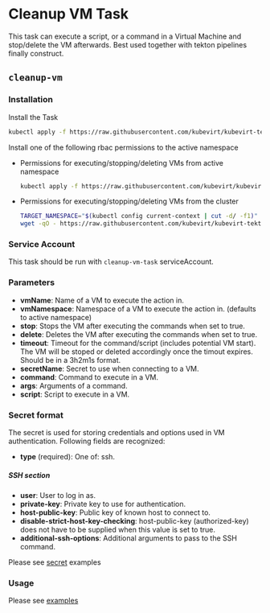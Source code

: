 # Cleanup VM Task

This task can execute a script, or a command in a Virtual Machine and stop/delete 
the VM afterwards. Best used together with tekton pipelines finally construct.

## `cleanup-vm`

### Installation

Install the Task

```bash
kubectl apply -f https://raw.githubusercontent.com/kubevirt/kubevirt-tekton-tasks/main/tasks/cleanup-vm/manifests/cleanup-vm.yaml
```

Install one of the following rbac permissions to the active namespace
  - Permissions for executing/stopping/deleting VMs from active namespace
    ```bash
    kubectl apply -f https://raw.githubusercontent.com/kubevirt/kubevirt-tekton-tasks/main/tasks/cleanup-vm/manifests/cleanup-vm-namespace-rbac.yaml
    ```
  - Permissions for executing/stopping/deleting VMs from the cluster
    ```bash
    TARGET_NAMESPACE="$(kubectl config current-context | cut -d/ -f1)"
    wget -qO - https://raw.githubusercontent.com/kubevirt/kubevirt-tekton-tasks/main/tasks/cleanup-vm/manifests/cleanup-vm-cluster-rbac.yaml | sed "s/TARGET_NAMESPACE/$TARGET_NAMESPACE/" | kubectl apply -f -
    ```

### Service Account

This task should be run with `cleanup-vm-task` serviceAccount.

### Parameters

- **vmName**: Name of a VM to execute the action in.
- **vmNamespace**: Namespace of a VM to execute the action in. (defaults to active namespace)
- **stop**: Stops the VM after executing the commands when set to true.
- **delete**: Deletes the VM after executing the commands when set to true.
- **timeout**: Timeout for the command/script (includes potential VM start). The VM will be stoped or deleted accordingly once the timout expires. Should be in a 3h2m1s format.
- **secretName**: Secret to use when connecting to a VM.
- **command**: Command to execute in a VM.
- **args**: Arguments of a command.
- **script**: Script to execute in a VM.

### Secret format

The secret is used for storing credentials and options used in VM authentication. Following fields are recognized: 

- **type** (required): One of: ssh.
##### SSH section
- **user**: User to log in as.
- **private-key**: Private key to use for authentication.
- **host-public-key**: Public key of known host to connect to.
- **disable-strict-host-key-checking**: host-public-key (authorized-key) does not have to be supplied when this value is set to true.
- **additional-ssh-options**: Additional arguments to pass to the SSH command.

Please see [secret](examples/secrets) examples 

### Usage

Please see [examples](examples)
